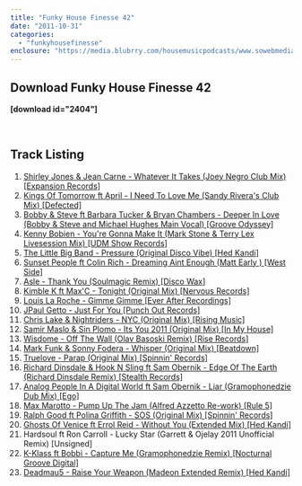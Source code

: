 ```yaml
---
title: "Funky House Finesse 42"
date: "2011-10-31"
categories: 
  - "funkyhousefinesse"
enclosure: "https://media.blubrry.com/housemusicpodcasts/www.sowebmediauk.co.uk/dj-shows/OnePhatDj2/Funky_House_Finesse_42_Oct_2011_128.mp3 audio/mpeg "
---
```


## Download Funky House Finesse 42

**\[download id="2404"\]**

 

## Track Listing

1. [Shirley Jones & Jean Carne - Whatever It Takes (Joey Negro Club Mix) \[Expansion Records\]](https://clk.tradedoubler.com/click?p=23708&a=1254950&url=http%3A%2F%2Fitunes.apple.com%2Fgb%2Falbum%2Fwhatever-it-takes%2Fid461162254%3Fuo%3D4%26partnerId%3D2003)
2. [Kings Of Tomorrow ft April - I Need To Love Me (Sandy Rivera's Club Mix) \[Defected\]](https://clk.tradedoubler.com/click?p=23708&a=1254950&url=http%3A%2F%2Fitunes.apple.com%2Fgb%2Falbum%2Fi-need-to-love-me-sandy-riveras%2Fid459102016%3Fuo%3D4%26partnerId%3D2003)
3. [Bobby & Steve ft Barbara Tucker & Bryan Chambers - Deeper In Love (Bobby & Steve and Michael Hughes Main Vocal) \[Groove Odyssey\]](https://www.traxsource.com/index.php?act=show&fc=tpage&cr=titles&cv=113516&alias=upfront)
4. [Kenny Bobien - You're Gonna Make It (Mark Stone & Terry Lex Livesession Mix) \[UDM Show Records\]](https://clk.tradedoubler.com/click?p=23708&a=1254950&url=http%3A%2F%2Fitunes.apple.com%2Fgb%2Falbum%2Fyoure-gonna-make-it-part-2%2Fid463215515%3Fuo%3D4%26partnerId%3D2003)
5. [The Little Big Band - Pressure (Original Disco Vibe) \[Hed Kandi\]](https://clk.tradedoubler.com/click?p=23708&a=1254950&url=http%3A%2F%2Fitunes.apple.com%2Fgb%2Falbum%2Fdisco-heaven-2011%2Fid464280359%3Fuo%3D4%26partnerId%3D2003)
6. [Sunset People ft Colin Rich - Dreaming Aint Enough (Matt Early ) \[West Side\]](https://www.traxsource.com/index.php?act=show&fc=tpage&cr=titles&cv=101095&alias=djpages)
7. [Asle - Thank You (Soulmagic Remix) \[Disco Wax\]](https://clk.tradedoubler.com/click?p=23708&a=1254950&url=http%3A%2F%2Fitunes.apple.com%2Fgb%2Falbum%2Fthank-you-soulmagic-remix%2Fid459642085%3Fi%3D459642118%26uo%3D4%26partnerId%3D2003)
8. [Kimble K ft Max'C - Tonight (Original Mix) \[Nervous Records\]](https://clk.tradedoubler.com/click?p=23708&a=1254950&url=http%3A%2F%2Fitunes.apple.com%2Fgb%2Falbum%2Ftonight-feat.-max-c-single%2Fid465807838%3Fuo%3D4%26partnerId%3D2003)
9. [Louis La Roche - Gimme Gimme \[Ever After Recordings\]](https://clk.tradedoubler.com/click?p=23708&a=1254950&url=http%3A%2F%2Fitunes.apple.com%2Fgb%2Falbum%2Fgimme-gimme-the-wall-ep%2Fid465051460%3Fuo%3D4%26partnerId%3D2003)
10. [JPaul Getto - Just For You \[Punch Out Records\]](https://clk.tradedoubler.com/click?p=23708&a=1254950&url=http%3A%2F%2Fitunes.apple.com%2Fgb%2Falbum%2Fjust-for-you%2Fid431481741%3Fi%3D431481754%26uo%3D4%26partnerId%3D2003)
11. [Chris Lake & Nightriders - NYC (Original Mix) \[Rising Music\]](https://clk.tradedoubler.com/click?p=23708&a=1254950&url=http%3A%2F%2Fitunes.apple.com%2Fgb%2Falbum%2Fnyc-original-mix%2Fid465918615%3Fi%3D465918619%26uo%3D4%26partnerId%3D2003)
12. [Samir Maslo & Sin Plomo - Its You 2011 (Original Mix) \[In My House\]](https://clk.tradedoubler.com/click?p=23708&a=1254950&url=http%3A%2F%2Fitunes.apple.com%2Fgb%2Falbum%2Fits-you-2011-original-mix%2Fid465582619%3Fi%3D465582643%26uo%3D4%26partnerId%3D2003)
13. [Wisdome - Off The Wall (Olav Basoski Remix) \[Rise Records\]](https://www.amazon.co.uk/gp/product/B005QO8F84/ref=as_li_ss_tl?ie=UTF8&tag=onephatdj-21&linkCode=as2&camp=1634&creative=19450&creativeASIN=B005QO8F84)
14. [Mark Funk & Sonny Fodera - Whisper (Original Mix) \[Beatdown\]](https://www.beatport.com/track/whisper-original-mix/2075320)
15. [Truelove - Parap (Original Mix) \[Spinnin' Records\]](https://clk.tradedoubler.com/click?p=23708&a=1254950&url=http%3A%2F%2Fitunes.apple.com%2Fgb%2Falbum%2Fparap-original-mix%2Fid452198873%3Fi%3D452198880%26uo%3D4%26partnerId%3D2003)
16. [Richard Dinsdale & Hook N Sling ft Sam Obernik - Edge Of The Earth (Richard Dinsdale Remix) \[Stealth Records\]](https://clk.tradedoubler.com/click?p=23708&a=1254950&url=http%3A%2F%2Fitunes.apple.com%2Fgb%2Falbum%2Fedge-earth-richard-dinsdale%2Fid450498231%3Fi%3D450498269%26uo%3D4%26partnerId%3D2003)
17. [Analog People In A Digital World ft Sam Obernik - Liar (Gramophonedzie Dub Mix) \[Ego\]](https://clk.tradedoubler.com/click?p=23708&a=1254950&url=http%3A%2F%2Fitunes.apple.com%2Fgb%2Falbum%2Fliar-feat.-sam-obernik%2Fid443214677%3Fuo%3D4%26partnerId%3D2003)
18. [Max Marotto - Pump Up The Jam (Alfred Azzetto Re-work) \[Rule 5\]](https://clk.tradedoubler.com/click?p=23708&a=1254950&url=http%3A%2F%2Fitunes.apple.com%2Fgb%2Falbum%2Fpump-up-jam-alfred-azzetto%2Fid455514357%3Fi%3D455514365%26uo%3D4%26partnerId%3D2003)
19. [Ralph Good ft Polina Griffith - SOS (Original Mix) \[Spinnin' Records\]](https://clk.tradedoubler.com/click?p=23708&a=1254950&url=http%3A%2F%2Fitunes.apple.com%2Fgb%2Falbum%2Fsos-feat.-polina-griffith%2Fid446808650%3Fuo%3D4%26partnerId%3D2003)
20. [Ghosts Of Venice ft Errol Reid - Without You (Extended Mix) \[Hed Kandi\]](https://clk.tradedoubler.com/click?p=23708&a=1254950&url=http%3A%2F%2Fitunes.apple.com%2Fgb%2Falbum%2Fwithout-you-extended-mix-feat.%2Fid464280359%3Fi%3D464280599%26uo%3D4%26partnerId%3D2003)
21. Hardsoul ft Ron Carroll - Lucky Star (Garrett & Ojelay 2011 Unofficial Remix) \[Unsigned\]
22. [K-Klass ft Bobbi - Capture Me (Gramophonedzie Remix) \[Nocturnal Groove Digital\]](https://clk.tradedoubler.com/click?p=23708&a=1254950&url=http%3A%2F%2Fitunes.apple.com%2Fgb%2Falbum%2Fcapture-me-pt.-2-feat.-bobbi%2Fid448051764%3Fuo%3D4%26partnerId%3D2003)
23. [Deadmau5 - Raise Your Weapon (Madeon Extended Remix) \[Hed Kandi\]](https://clk.tradedoubler.com/click?p=23708&a=1254950&url=http%3A%2F%2Fitunes.apple.com%2Fgb%2Falbum%2Fraise-your-weapon-madeon-extended%2Fid464280359%3Fi%3D464280750%26uo%3D4%26partnerId%3D2003)
